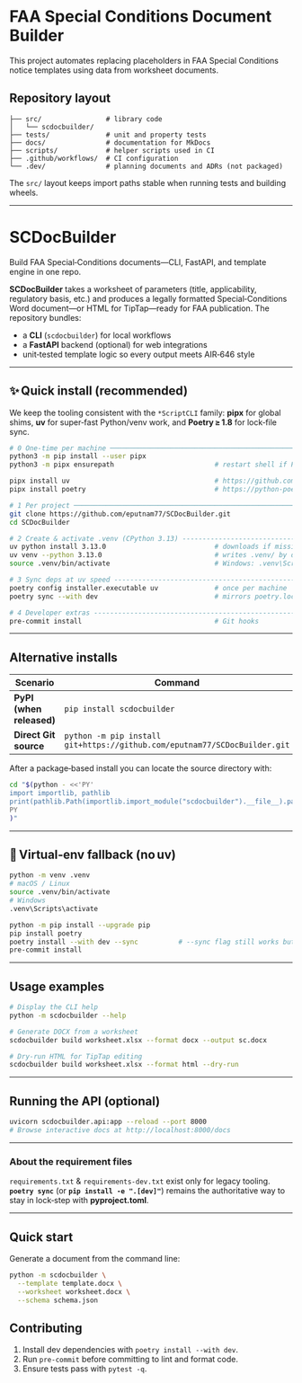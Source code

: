 # FAA Special Conditions Document Builder

This project automates replacing placeholders in FAA Special Conditions notice templates using data from worksheet documents.

## Repository layout

```
├── src/                # library code
│   └── scdocbuilder/
├── tests/              # unit and property tests
├── docs/               # documentation for MkDocs
├── scripts/            # helper scripts used in CI
├── .github/workflows/  # CI configuration
└── .dev/               # planning documents and ADRs (not packaged)
```

The `src/` layout keeps import paths stable when running tests and building wheels.

---

# SCDocBuilder

Build FAA Special‑Conditions documents—CLI, FastAPI, and template engine in one repo.

**SCDocBuilder** takes a worksheet of parameters (title, applicability, regulatory basis, etc.) and produces a legally formatted Special‑Conditions Word document—or HTML for TipTap—ready for FAA publication. The repository bundles:

* a **CLI** (`scdocbuilder`) for local workflows
* a **FastAPI** backend (optional) for web integrations
* unit‑tested template logic so every output meets AIR‑646 style

---

## ✨ Quick install (recommended)

We keep the tooling consistent with the `*ScriptCLI` family: **pipx** for global shims, **uv** for super‑fast Python/venv work, and **Poetry ≥ 1.8** for lock‑file sync.

```bash
# 0 One‑time per machine ────────────────────────────────────────────────
python3 -m pip install --user pipx
python3 -m pipx ensurepath                         # restart shell if PATH changed

pipx install uv                                    # https://github.com/astral-sh/uv
pipx install poetry                                # https://python-poetry.org/

# 1 Per project ────────────────────────────────────────────────────────
git clone https://github.com/eputnam77/SCDocBuilder.git
cd SCDocBuilder

# 2 Create & activate .venv (CPython 3.13) --------------------------------
uv python install 3.13.0                           # downloads if missing
uv venv --python 3.13.0                            # writes .venv/ by default
source .venv/bin/activate                          # Windows: .venv\Scripts\activate

# 3 Sync deps at uv speed ------------------------------------------------
poetry config installer.executable uv              # once per machine
poetry sync --with dev                             # mirrors poetry.lock + dev deps

# 4 Developer extras ----------------------------------------------------
pre-commit install                                 # Git hooks
```

---

## Alternative installs

| Scenario                 | Command                                                                   |
| ------------------------ | ------------------------------------------------------------------------- |
| **PyPI (when released)** | `pip install scdocbuilder`                                                |
| **Direct Git source**    | `python -m pip install git+https://github.com/eputnam77/SCDocBuilder.git` |

After a package‑based install you can locate the source directory with:

```bash
cd "$(python - <<'PY'
import importlib, pathlib
print(pathlib.Path(importlib.import_module("scdocbuilder").__file__).parent.parent)
PY
)"
```

---

## 🐍 Virtual‑env fallback (no uv)

```bash
python -m venv .venv
# macOS / Linux
source .venv/bin/activate
# Windows
.venv\Scripts\activate

python -m pip install --upgrade pip
pip install poetry
poetry install --with dev --sync          # --sync flag still works but is deprecated
pre-commit install
```

---

## Usage examples

```bash
# Display the CLI help
python -m scdocbuilder --help

# Generate DOCX from a worksheet
scdocbuilder build worksheet.xlsx --format docx --output sc.docx

# Dry‑run HTML for TipTap editing
scdocbuilder build worksheet.xlsx --format html --dry-run
```

---

## Running the API (optional)

```bash
uvicorn scdocbuilder.api:app --reload --port 8000
# Browse interactive docs at http://localhost:8000/docs
```

---

### About the requirement files

`requirements.txt` & `requirements‑dev.txt` exist only for legacy tooling. **`poetry sync`** (or **`pip install -e ".[dev]"`**) remains the authoritative way to stay in lock‑step with **pyproject.toml**.

---

## Quick start

Generate a document from the command line:

```bash
python -m scdocbuilder \
  --template template.docx \
  --worksheet worksheet.docx \
  --schema schema.json
```

## Contributing

1. Install dev dependencies with `poetry install --with dev`.
2. Run `pre-commit` before committing to lint and format code.
3. Ensure tests pass with `pytest -q`.
